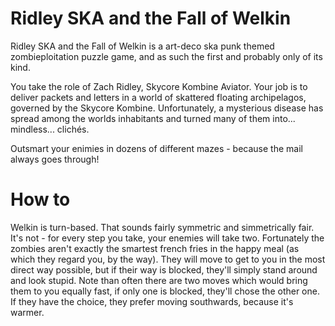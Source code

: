 Ridley SKA and the Fall of Welkin
=================================

Ridley SKA and the Fall of Welkin is a art-deco ska punk themed zombieploitation puzzle game, and as such the first and probably only of its kind.

You take the role of Zach Ridley, Skycore Kombine Aviator. Your job is to deliver packets and letters in a world of skattered floating archipelagos, governed by the Skycore Kombine. Unfortunately, a mysterious disease has spread among the worlds inhabitants and turned many of them into... mindless... clichés. 

Outsmart your enimies in dozens of different mazes - because the mail always goes through!


How to
======

Welkin is turn-based. That sounds fairly symmetric and simmetrically fair. It's not - for every step you take, your enemies will take two. Fortunately the zombies aren't exactly the smartest french fries in the happy meal (as which they regard you, by the way). They will move to get to you in the most direct way possible, but if their way is blocked, they'll simply stand around and look stupid. Note than often there are two moves which would bring them to you equally fast, if only one is blocked, they'll chose the other one. If they have the choice, they prefer moving southwards, because it's warmer.